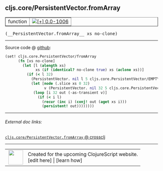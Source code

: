 ## cljs.core/PersistentVector.fromArray



 <table border="1">
<tr>
<td>function</td>
<td><a href="https://github.com/cljsinfo/cljs-api-docs/tree/0.0-1006"><img valign="middle" alt="[+] 0.0-1006" title="Added in 0.0-1006" src="https://img.shields.io/badge/+-0.0--1006-lightgrey.svg"></a> </td>
</tr>
</table>


 <samp>
(__PersistentVector.fromArray__ xs no-clone)<br>
</samp>

---







Source code @ [github](https://github.com/clojure/clojurescript/blob/r1513/src/cljs/cljs/core.cljs#L3064-L3075):

```clj
(set! cljs.core.PersistentVector/fromArray
      (fn [xs no-clone]
        (let [l (alength xs)
              xs (if (identical? no-clone true) xs (aclone xs))]
          (if (< l 32)
            (PersistentVector. nil l 5 cljs.core.PersistentVector/EMPTY_NODE xs nil)
            (let [node (.slice xs 0 32)
                  v (PersistentVector. nil 32 5 cljs.core.PersistentVector/EMPTY_NODE node nil)]
             (loop [i 32 out (-as-transient v)]
               (if (< i l)
                 (recur (inc i) (conj! out (aget xs i)))
                 (persistent! out))))))))
```

<!--
Repo - tag - source tree - lines:

 <pre>
clojurescript @ r1513
└── src
    └── cljs
        └── cljs
            └── <ins>[core.cljs:3064-3075](https://github.com/clojure/clojurescript/blob/r1513/src/cljs/cljs/core.cljs#L3064-L3075)</ins>
</pre>

-->

---



###### External doc links:

[`cljs.core/PersistentVector.fromArray` @ crossclj](http://crossclj.info/fun/cljs.core.cljs/PersistentVector.fromArray.html)<br>

---

 <table>
<tr><td>
<img valign="middle" align="right" width="48px" src="http://i.imgur.com/Hi20huC.png">
</td><td>
Created for the upcoming ClojureScript website.<br>
[edit here] | [learn how]
</td></tr></table>

[edit here]:https://github.com/cljsinfo/cljs-api-docs/blob/master/cljsdoc/cljs.core_PersistentVectorDOTfromArray.cljsdoc
[learn how]:https://github.com/cljsinfo/cljs-api-docs/wiki/cljsdoc-files

<!--

This information was too distracting to show to readers, but I'll leave it
commented here since it is helpful to:

- pretty-print the data used to generate this document
- and show how to retrieve that data



The API data for this symbol:

```clj
{:ns "cljs.core",
 :name "PersistentVector.fromArray",
 :signature ["[xs no-clone]"],
 :history [["+" "0.0-1006"]],
 :parent-type "PersistentVector",
 :type "function",
 :full-name-encode "cljs.core_PersistentVectorDOTfromArray",
 :source {:code "(set! cljs.core.PersistentVector/fromArray\n      (fn [xs no-clone]\n        (let [l (alength xs)\n              xs (if (identical? no-clone true) xs (aclone xs))]\n          (if (< l 32)\n            (PersistentVector. nil l 5 cljs.core.PersistentVector/EMPTY_NODE xs nil)\n            (let [node (.slice xs 0 32)\n                  v (PersistentVector. nil 32 5 cljs.core.PersistentVector/EMPTY_NODE node nil)]\n             (loop [i 32 out (-as-transient v)]\n               (if (< i l)\n                 (recur (inc i) (conj! out (aget xs i)))\n                 (persistent! out))))))))",
          :title "Source code",
          :repo "clojurescript",
          :tag "r1513",
          :filename "src/cljs/cljs/core.cljs",
          :lines [3064 3075]},
 :full-name "cljs.core/PersistentVector.fromArray"}

```

Retrieve the API data for this symbol:

```clj
;; from Clojure REPL
(require '[clojure.edn :as edn])
(-> (slurp "https://raw.githubusercontent.com/cljsinfo/cljs-api-docs/catalog/cljs-api.edn")
    (edn/read-string)
    (get-in [:symbols "cljs.core/PersistentVector.fromArray"]))
```

-->
